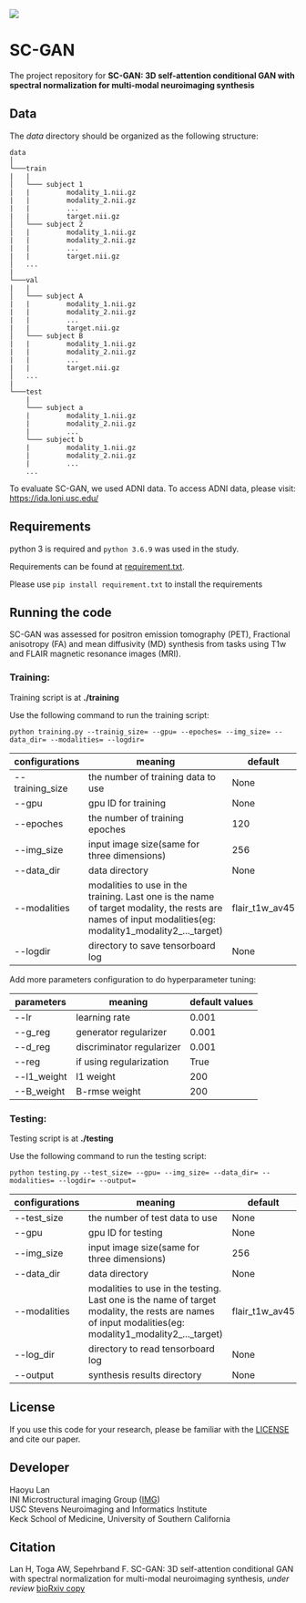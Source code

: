 <p align=""left>
<img src="https://img.shields.io/badge/release--date-06%2F2020-green.svg">
</p>

# SC-GAN
The project repository for **SC-GAN: 3D self-attention conditional GAN with spectral normalization for multi-modal neuroimaging synthesis**

## Data
The *data* directory should be organized as the following structure:

```
data
│
└───train
|   |
│   └─── subject 1
|   |         modality_1.nii.gz
|   |         modality_2.nii.gz
|   |         ...
|   |         target.nii.gz
│   └─── subject 2
|   |         modality_1.nii.gz
|   |         modality_2.nii.gz
|   |         ...
|   |         target.nii.gz
│   ...
|
└───val
|   |
│   └─── subject A
|   |         modality_1.nii.gz
|   |         modality_2.nii.gz
|   |         ...
|   |         target.nii.gz
│   └─── subject B
|   |         modality_1.nii.gz
|   |         modality_2.nii.gz
|   |         ...
|   |         target.nii.gz
│   ...
|   
└───test
    |
    └─── subject a
    |         modality_1.nii.gz
    |         modality_2.nii.gz
    |         ...
    └─── subject b
    |         modality_1.nii.gz
    |         modality_2.nii.gz
    |         ...
    ...
```
To evaluate SC-GAN, we used ADNI data. To access ADNI data, please visit: https://ida.loni.usc.edu/

## Requirements

python 3 is required and `python 3.6.9` was used in the study.

Requirements can be found at [requirement.txt](https://github.com/Haoyulance/SC-GAN/blob/master/requirements.txt).

Please use ```pip install requirement.txt``` to install the requirements



## Running the code
SC-GAN was assessed for positron emission tomography (PET), Fractional anisotropy (FA) and mean diffusivity (MD) synthesis from tasks using T1w and FLAIR magnetic resonance images (MRI).

### Training:
Training script is at  **./training**

Use the following command to run the training script:

```python training.py --trainig_size= --gpu= --epoches= --img_size= --data_dir= --modalities= --logdir=```

|configurations|meaning|default|
|---|---|---|
|--training_size|the number of training data to use|None|
|--gpu|gpu ID for training|None|
|--epoches|the number of training epoches|120|
|--img_size|input image size(same for three dimensions)|256|
|--data_dir|data directory|None|
|--modalities|modalities to use in the training. Last one is the name of target modality, the rests are names of input modalities(eg: modality1_modality2_..._target) |flair_t1w_av45|
|--logdir|directory to save tensorboard log |None|

Add more parameters configuration to do hyperparameter tuning:

|parameters|meaning|default values|
|---|---|---|
|--lr|learning rate|0.001|
|--g_reg|generator regularizer|0.001|
|--d_reg|discriminator regularizer|0.001|
|--reg|if using regularization|True|
|--l1_weight|l1 weight|200|
|--B_weight|B-rmse weight|200|

### Testing:

Testing script is at  **./testing**

Use the following command to run the testing script:

```python testing.py --test_size= --gpu= --img_size= --data_dir= --modalities= --logdir= --output=```

|configurations|meaning|default|
|---|---|---|
|--test_size|the number of test data to use|None|
|--gpu|gpu ID for testing|None|
|--img_size|input image size(same for three dimensions)|256|
|--data_dir|data directory|None|
|--modalities|modalities to use in the testing. Last one is the name of target modality, the rests are names of input modalities(eg: modality1_modality2_..._target) |flair_t1w_av45|
|--log_dir|directory to read tensorboard log|None|
|--output|synthesis results directory|None|


## License

If you use this code for your research, please be familiar with the [LICENSE](./LICENSE) and cite our paper.

## Developer
Haoyu Lan  
INI Microstructural imaging Group ([IMG](https://www.ini.usc.edu/img/))   
USC Stevens Neuroimaging and Informatics Institute  
Keck School of Medicine, University of Southern California

## Citation
Lan H, Toga AW, Sepehrband F. SC-GAN: 3D self-attention conditional GAN with spectral normalization for multi-modal neuroimaging synthesis, *under review* [bioRxiv copy](https://www.biorxiv.org/content/10.1101/2020.06.09.143297v1)

